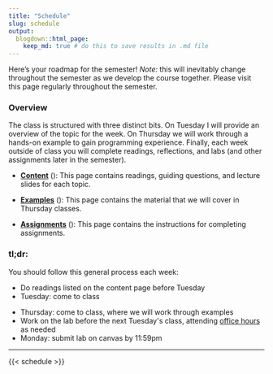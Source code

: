```yaml
---
title: "Schedule"
slug: schedule
output:
  blogdown::html_page:
    keep_md: true # do this to save results in .md file
---
```


Here’s your roadmap for the semester! *Note:* this will inevitably change throughout the semester as we develop the course together. Please visit this page regularly throughout the semester.

### Overview

The class is structured with three distinct bits. On Tuesday I will provide an overview of the topic for the week. On Thursday we will work through a hands-on example to gain programming experience. Finally, each week outside of class you will complete readings, reflections, and labs (and other assignments later in the semester).

- [**Content**](/content/) (<i class="fas fa-book-reader"></i>): This page contains readings, guiding questions, and lecture slides for each topic.

- [**Examples**](/example/) (<i class="fas fa-laptop-code"></i>): This page contains the material that we will cover in Thursday classes.

- [**Assignments**](/assignment/) (<i class="fas fa-pencil-ruler"></i>): This page contains the instructions for completing assignments.

<!-- ### Office hours reminder: -->

<!-- I highly encourage you to utilize Professor and TA office hours, especially if you have trouble with basic `R` programming. We will hold office hours at the following times: -->

<!-- #<!-- - Mondays 12:20pm - 1:20pm: TA Sophie McComb in Warren 372 -->
<!-- - Mondays  1:30pm - 3:30pm: TA Hui Zhou in Warren 372 -->
<!-- - Tuesdays 11:00am - 12:00pm: Prof. Gerarden in Warren 466 -->
<!-- - Fridays  10:00am - 11:00am: TA Sophie McComb in Warren 372 -->
<!-- - Other times by appointment: Prof. Gerarden, at [aem2850.youcanbook.me](https://aem2850.youcanbook.me) -->

<!-- You can also reach us by email. The best approach for generic, time-sensitive questions is to email all of us at the same time. You can do that with one click [here](mailto:gerarden@cornell.edu,hz423@cornell.edu,sm2397@cornell.edu). -->



<!-- :::note -->
### **tl;dr:**

You should follow this general process each week:

- Do readings listed on the content page before Tuesday
- Tuesday: come to class
<!-- - Wednesday: submit reflection on canvas by 11:59pm (starting with Week 2) -->
- Thursday: come to class, where we will work through examples
- Work on the lab before the next Tuesday's class, attending [office hours](/syllabus/#meeting-times-and-locations) as needed
- Monday: submit lab on canvas by 11:59pm
<!-- ::: -->

---

{{< schedule >}}

